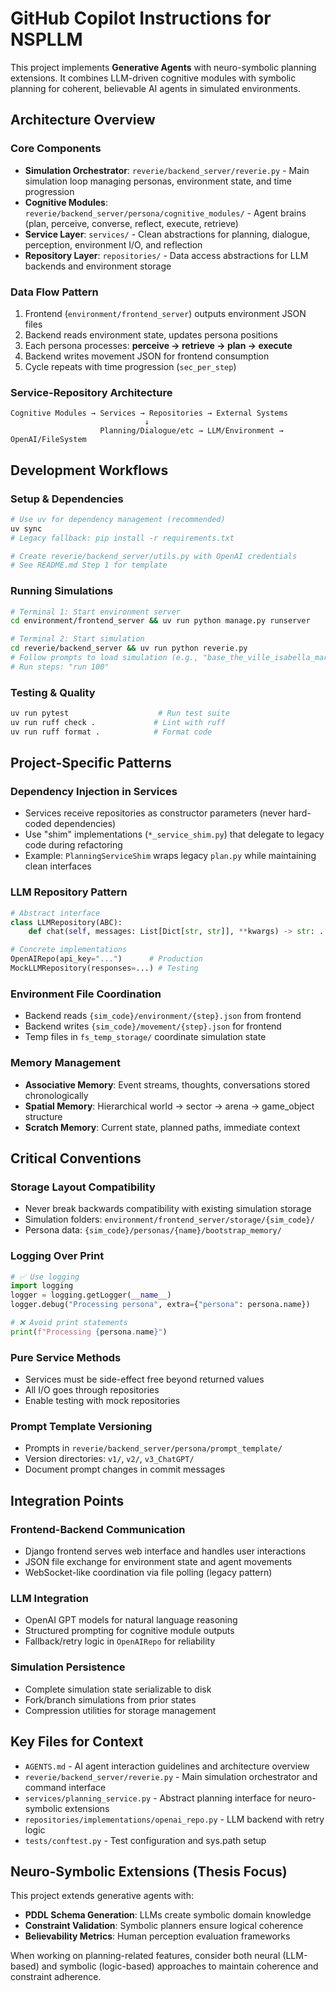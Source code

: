 # GitHub Copilot Instructions for NSPLLM

This project implements **Generative Agents** with neuro-symbolic planning extensions. It combines LLM-driven cognitive modules with symbolic planning for coherent, believable AI agents in simulated environments.

## Architecture Overview

### Core Components
- **Simulation Orchestrator**: `reverie/backend_server/reverie.py` - Main simulation loop managing personas, environment state, and time progression
- **Cognitive Modules**: `reverie/backend_server/persona/cognitive_modules/` - Agent brains (plan, perceive, converse, reflect, execute, retrieve)
- **Service Layer**: `services/` - Clean abstractions for planning, dialogue, perception, environment I/O, and reflection
- **Repository Layer**: `repositories/` - Data access abstractions for LLM backends and environment storage

### Data Flow Pattern
1. Frontend (`environment/frontend_server`) outputs environment JSON files
2. Backend reads environment state, updates persona positions 
3. Each persona processes: **perceive → retrieve → plan → execute** 
4. Backend writes movement JSON for frontend consumption
5. Cycle repeats with time progression (`sec_per_step`)

### Service-Repository Architecture
```
Cognitive Modules → Services → Repositories → External Systems
                              ↓
                    Planning/Dialogue/etc → LLM/Environment → OpenAI/FileSystem
```

## Development Workflows

### Setup & Dependencies
```bash
# Use uv for dependency management (recommended)
uv sync
# Legacy fallback: pip install -r requirements.txt

# Create reverie/backend_server/utils.py with OpenAI credentials
# See README.md Step 1 for template
```

### Running Simulations
```bash
# Terminal 1: Start environment server
cd environment/frontend_server && uv run python manage.py runserver

# Terminal 2: Start simulation
cd reverie/backend_server && uv run python reverie.py
# Follow prompts to load simulation (e.g., "base_the_ville_isabella_maria_klaus")
# Run steps: "run 100"
```

### Testing & Quality
```bash
uv run pytest                    # Run test suite
uv run ruff check .             # Lint with ruff
uv run ruff format .            # Format code
```

## Project-Specific Patterns

### Dependency Injection in Services
- Services receive repositories as constructor parameters (never hard-coded dependencies)
- Use "shim" implementations (`*_service_shim.py`) that delegate to legacy code during refactoring
- Example: `PlanningServiceShim` wraps legacy `plan.py` while maintaining clean interfaces

### LLM Repository Pattern
```python
# Abstract interface
class LLMRepository(ABC):
    def chat(self, messages: List[Dict[str, str]], **kwargs) -> str: ...

# Concrete implementations
OpenAIRepo(api_key="...")      # Production
MockLLMRepository(responses=...) # Testing
```

### Environment File Coordination
- Backend reads `{sim_code}/environment/{step}.json` from frontend
- Backend writes `{sim_code}/movement/{step}.json` for frontend
- Temp files in `fs_temp_storage/` coordinate simulation state

### Memory Management
- **Associative Memory**: Event streams, thoughts, conversations stored chronologically
- **Spatial Memory**: Hierarchical world → sector → arena → game_object structure
- **Scratch Memory**: Current state, planned paths, immediate context

## Critical Conventions

### Storage Layout Compatibility
- Never break backwards compatibility with existing simulation storage
- Simulation folders: `environment/frontend_server/storage/{sim_code}/`
- Persona data: `{sim_code}/personas/{name}/bootstrap_memory/`

### Logging Over Print
```python
# ✅ Use logging
import logging
logger = logging.getLogger(__name__)
logger.debug("Processing persona", extra={"persona": persona.name})

# ❌ Avoid print statements  
print(f"Processing {persona.name}")
```

### Pure Service Methods
- Services must be side-effect free beyond returned values
- All I/O goes through repositories
- Enable testing with mock repositories

### Prompt Template Versioning
- Prompts in `reverie/backend_server/persona/prompt_template/`
- Version directories: `v1/`, `v2/`, `v3_ChatGPT/`
- Document prompt changes in commit messages

## Integration Points

### Frontend-Backend Communication
- Django frontend serves web interface and handles user interactions
- JSON file exchange for environment state and agent movements
- WebSocket-like coordination via file polling (legacy pattern)

### LLM Integration
- OpenAI GPT models for natural language reasoning
- Structured prompting for cognitive module outputs
- Fallback/retry logic in `OpenAIRepo` for reliability

### Simulation Persistence
- Complete simulation state serializable to disk
- Fork/branch simulations from prior states
- Compression utilities for storage management

## Key Files for Context

- `AGENTS.md` - AI agent interaction guidelines and architecture overview
- `reverie/backend_server/reverie.py` - Main simulation orchestrator and command interface
- `services/planning_service.py` - Abstract planning interface for neuro-symbolic extensions
- `repositories/implementations/openai_repo.py` - LLM backend with retry logic
- `tests/conftest.py` - Test configuration and sys.path setup

## Neuro-Symbolic Extensions (Thesis Focus)

This project extends generative agents with:
- **PDDL Schema Generation**: LLMs create symbolic domain knowledge
- **Constraint Validation**: Symbolic planners ensure logical coherence
- **Believability Metrics**: Human perception evaluation frameworks

When working on planning-related features, consider both neural (LLM-based) and symbolic (logic-based) approaches to maintain coherence and constraint adherence.